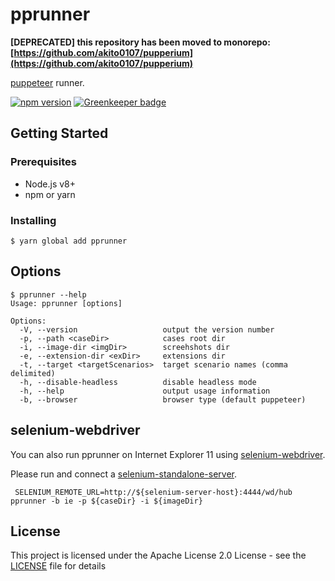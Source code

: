 # pprunner

__[DEPRECATED] this repository has been moved to monorepo: [https://github.com/akito0107/pupperium](https://github.com/akito0107/pupperium)__

[puppeteer](https://github.com/GoogleChrome/puppeteer) runner.

[![npm version](https://badge.fury.io/js/pprunner.svg)](https://badge.fury.io/js/pprunner) [![Greenkeeper badge](https://badges.greenkeeper.io/akito0107/pprunner.svg)](https://greenkeeper.io/)

## Getting Started

### Prerequisites
- Node.js v8+
- npm or yarn

### Installing
```
$ yarn global add pprunner
```

## Options
```
$ pprunner --help
Usage: pprunner [options]

Options:
  -V, --version                   output the version number
  -p, --path <caseDir>            cases root dir
  -i, --image-dir <imgDir>        screehshots dir
  -e, --extension-dir <exDir>     extensions dir
  -t, --target <targetScenarios>  target scenario names (comma delimited)
  -h, --disable-headless          disable headless mode
  -h, --help                      output usage information
  -b, --browser                   browser type (default puppeteer)
```

## selenium-webdriver
You can also run pprunner on Internet Explorer 11 using [selenium-webdriver](https://www.seleniumhq.org/projects/webdriver/).

Please run and connect a [selenium-standalone-server](https://www.seleniumhq.org/download/).

```
 SELENIUM_REMOTE_URL=http://${selenium-server-host}:4444/wd/hub pprunner -b ie -p ${caseDir} -i ${imageDir}
```

## License
This project is licensed under the Apache License 2.0 License - see the [LICENSE](LICENSE) file for details
